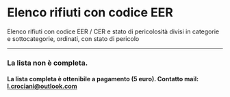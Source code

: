 # Elenco rifiuti con codice EER

Elenco rifiuti con codice EER / CER e stato di pericolosità divisi in categorie e sottocategorie, ordinati, con stato di pericolo

---

### La lista non è completa.
#### La lista completa è ottenibile a pagamento (5 euro). Contatto mail: l.crociani@outlook.com
